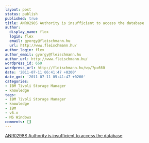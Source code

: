 ```yaml
---
layout: post
status: publish
published: true
title: ANR0298S Authority is insufficient to access the database
author:
  display_name: flex
  login: flex
  email: gyorgy@fleischmann.hu
  url: http://www.fleischmann.hu/
author_login: flex
author_email: gyorgy@fleischmann.hu
author_url: http://www.fleischmann.hu/
wordpress_id: 660
wordpress_url: http://fleischmann.hu/wp/?p=660
date: '2011-07-11 06:41:47 +0200'
date_gmt: '2011-07-11 05:41:47 +0200'
categories:
- IBM Tivoli Storage Manager
- knowledge
tags:
- IBM Tivoli Storage Manager
- knowledge
- IBM
- v6.x
- MS Windows
comments: []
---
```

<p><a href="https://www-304.ibm.com/support/docview.wss?uid=swg21427232">ANR0298S Authority is insufficient to access the database</a></p>
